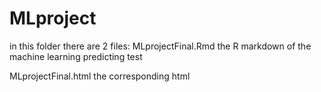 # MLproject
in this folder there are 2 files:
MLprojectFinal.Rmd 
the R markdown of the machine learning predicting test

MLprojectFinal.html
the corresponding html
